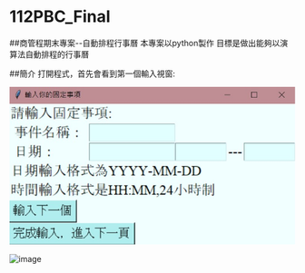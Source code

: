 # 112PBC_Final

##商管程期末專案--自動排程行事曆
本專案以python製作 目標是做出能夠以演算法自動排程的行事曆

##簡介
打開程式，首先會看到第一個輸入視窗:

![image](視窗1.jpg)

![image](視窗2.png)
